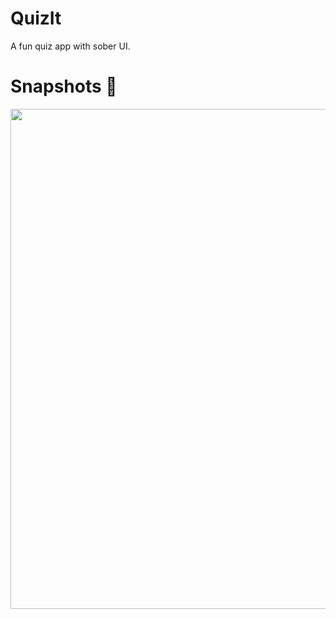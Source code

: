 # QuizIt
A fun quiz app with sober UI.

# Snapshots 📸
<div align="center">
  <img width="800" src="https://user-images.githubusercontent.com/56252259/100868190-4a036100-34c1-11eb-8fe6-b058dada3447.png"/>
</div>
